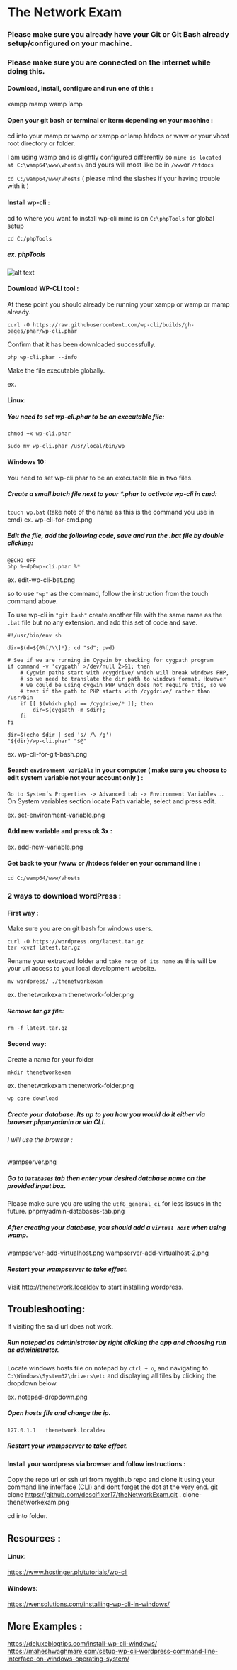 # The Network Exam

### Please make sure you already have your Git or Git Bash already setup/configured on your machine.
### Please make sure you are connected on the internet while doing this.

#### Download, install, configure and run one of this :
xampp mamp wamp lamp

#### Open your git bash or terminal or iterm depending on your machine :
cd into your mamp or wamp or xampp or lamp htdocs or www or your vhost root directory or folder.

I am using wamp and is slightly configured differently so `mine is located at C:\wamp64\www\vhosts\` and yours will most like be in `/www`or `/htdocs`

`cd C:/wamp64/www/vhosts` ( please mind the slashes if your having trouble with it )


#### Install wp-cli :

cd to where you want to install wp-cli
mine is on `C:\phpTools` for global setup

```cd C:/phpTools```

##### ex. phpTools
![alt text](./readme-images/wp-cli-folder.png)


#### Download WP-CLI tool :

At these point you should already be running your xampp or wamp or mamp already.
```
curl -O https://raw.githubusercontent.com/wp-cli/builds/gh-pages/phar/wp-cli.phar
```
Confirm that it has been downloaded successfully.
```
php wp-cli.phar --info
```
Make the file executable globally.

ex.
#### Linux:
##### You need to set wp-cli.phar to be an executable file:
```
chmod +x wp-cli.phar
```

```
sudo mv wp-cli.phar /usr/local/bin/wp
```

#### Windows 10:
You need to set wp-cli.phar to be an executable file in two files.

##### Create a small batch file next to your *.phar to activate wp-cli in cmd:
`touch wp.bat` (take note of the name as this is the command you use in cmd)
ex.
wp-cli-for-cmd.png


##### Edit the file, add the following code, save and run the .bat file by double clicking:
```
@ECHO OFF
php %~dp0wp-cli.phar %*
```

ex.
edit-wp-cli-bat.png

so to use `"wp"` as the command, follow the instruction from the touch command above.

To use wp-cli in `"git bash"` create another file with the same name as the `.bat` file but no any extension.
and add this set of code and save.

```
#!/usr/bin/env sh

dir=$(d=${0%[/\\]*}; cd "$d"; pwd)

# See if we are running in Cygwin by checking for cygpath program
if command -v 'cygpath' >/dev/null 2>&1; then
    # Cygwin paths start with /cygdrive/ which will break windows PHP,
    # so we need to translate the dir path to windows format. However
    # we could be using cygwin PHP which does not require this, so we
    # test if the path to PHP starts with /cygdrive/ rather than /usr/bin
    if [[ $(which php) == /cygdrive/* ]]; then
        dir=$(cygpath -m $dir);
    fi
fi

dir=$(echo $dir | sed 's/ /\ /g')
"${dir}/wp-cli.phar" "$@"
```

ex.
wp-cli-for-git-bash.png

#### Search `environment variable` in your computer ( make sure you choose to edit system variable not your account only ) :
`Go to System’s Properties -> Advanced tab -> Environment Variables` ... 
On System variables section locate Path variable, select and press edit.

ex.
set-environment-variable.png

#### Add new variable and press ok 3x :

ex.
add-new-variable.png

#### Get back to your /www or /htdocs folder on your command line :
```
cd C:/wamp64/www/vhosts
```

### 2 ways to download wordPress :

#### First way :
Make sure you are on git bash for windows users.

```
curl -O https://wordpress.org/latest.tar.gz
tar -xvzf latest.tar.gz
```

Rename your extracted folder and `take note of its name` as this will be your url access to your local development website.

```
mv wordpress/ ./thenetworkexam
```

ex. thenetworkexam
thenetwork-folder.png

##### Remove tar.gz file:
```
rm -f latest.tar.gz
```

#### Second way: 
Create a name for your folder

```
mkdir thenetworkexam
```

ex. thenetworkexam
thenetwork-folder.png

```
wp core download
```

##### Create your database. Its up to you how you would do it either via browser phpmyadmin or via CLI.
###### I will use the browser :
wampserver.png

##### Go to `Databases` tab then enter your desired database name on the provided input box.
Please make sure you are using the `utf8_general_ci` for less issues in the future.
phpmyadmin-databases-tab.png

##### After creating your database, you should add a `virtual host` when using wamp.
wampserver-add-virtualhost.png
wampserver-add-virtualhost-2.png

##### Restart your wampserver to take effect.

Visit http://thenetwork.localdev to start installing wordpress.

## Troubleshooting:
If visiting the said url does not work.

##### Run notepad as administrator by right clicking the app and choosing run as administrator. #####
Locate windows hosts file on notepad by `ctrl + o`, and navigating to `C:\Windows\System32\drivers\etc` and displaying all files by clicking the dropdown below.

ex.
notepad-dropdown.png

##### Open hosts file and change the ip. #####
```
127.0.1.1 	thenetwork.localdev
```

##### Restart your wampserver to take effect. #####


#### Install your wordpress via browser and follow instructions :

Copy the repo url or ssh url from mygithub repo and clone it using your command line interface (CLI) 
and dont forget the dot at the very end.
git clone https://github.com/descifixer17/theNetworkExam.git .
clone-thenetworkexam.png

cd into folder.


## Resources :

#### Linux:
https://www.hostinger.ph/tutorials/wp-cli
#### Windows:
https://wensolutions.com/installing-wp-cli-in-windows/

## More Examples :
https://deluxeblogtips.com/install-wp-cli-windows/
https://maheshwaghmare.com/setup-wp-cli-wordpress-command-line-interface-on-windows-operating-system/
